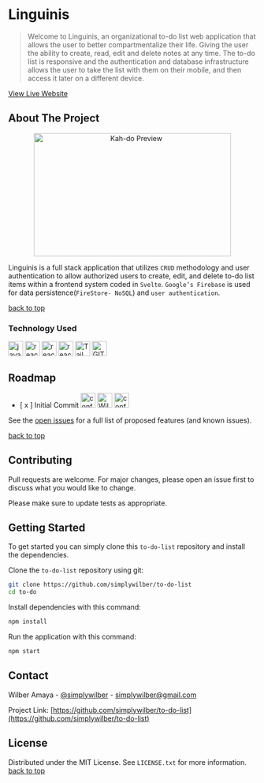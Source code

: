 # Linguinis

<a name="readme-top"></a>

> Welcome to Linguinis, an organizational to-do list web application that allows the user to better compartmentalize their life. Giving the user the ability to create, read, edit and delete notes at any time. The to-do list is responsive and the authentication and database infrastructure allows the user to take the list with them on their mobile, and then access it later on a different device.

<a href="https://linguinis.netlify.app/">View Live Website</a>

## About The Project

<p style="text-align: center;">
<Image src="https://media.giphy.com/media/v1.Y2lkPTc5MGI3NjExNGp3Mnd0ZHExZ29qcmdyaHdvZmFlMG9wNHN1MzM5OHRxYnJxOHRzeCZlcD12MV9pbnRlcm5hbF9naWZfYnlfaWQmY3Q9Zw/2Vv7igaXkMBEfBqh93/giphy-downsized-large.gif" width="400" height="250" alt="Kah-do Preview"/>
</p>

Linguinis is a full stack application that utilizes `CRUD` methodology and user authentication to allow authorized users to create, edit, and delete to-do list items within a frontend system coded in `Svelte`. `Google’s Firebase` is used for data persistence(`FireStore- NoSQL`) and `user authentication`.

<a href="#readme-top">back to top</a>

### Technology Used

<div>
<Image src="https://user-images.githubusercontent.com/25181517/117447155-6a868a00-af3d-11eb-9cfe-245df15c9f3f.png" width="30px" height="30px" alt="javascript logo"/> 
<Image src="https://user-images.githubusercontent.com/25181517/183897015-94a058a6-b86e-4e42-a37f-bf92061753e5.png" width="30px" height="30px" alt="react logo"/>
<Image src="https://github.com/marwin1991/profile-technology-icons/assets/136815194/e56b5093-2f58-40cc-b194-5bdde41077b5" width="30px" height="30px" alt="react logo"/>
<Image src="https://user-images.githubusercontent.com/25181517/189716855-2c69ca7a-5149-4647-936d-780610911353.png" width="30px" height="30px" alt="react logo"/>
<Image src="https://user-images.githubusercontent.com/25181517/202896760-337261ed-ee92-4979-84c4-d4b829c7355d.png" width="30px" height="30px" alt="TailwindCSS logo"/>
<Image src="https://user-images.githubusercontent.com/25181517/192108372-f71d70ac-7ae6-4c0d-8395-51d8870c2ef0.png" width="30px" height="30px" alt="GIT"/>
</div>

## Roadmap
<div>
<ul>
    <li>
        [ x ] Initial Commit         
        <Image src="https://media.giphy.com/media/yWI8ycaXuknOpxomyZ/giphy.gif" width="30px" height="30px" alt="confetti"/>
        <Image src="https://media.giphy.com/media/7Q7fYv7rIVQ7rvXpgB/giphy.gif" width="30px" height="30px" alt="Wilber Celebrating"/>
        <Image src="https://media.giphy.com/media/yWI8ycaXuknOpxomyZ/giphy.gif" width="30px" height="30px" alt="confetti"/>
    </li>
</ul>
</div>

See the [open issues](https://github.com/simplywilber/to-do-list/issues) for a full list of proposed features (and known issues).

<a href="#readme-top">back to top</a>

## Contributing

Pull requests are welcome. For major changes, please open an issue first
to discuss what you would like to change.

Please make sure to update tests as appropriate.

## Getting Started

To get started you can simply clone this `to-do-list` repository and install the dependencies.

Clone the `to-do-list` repository using git:

```bash
git clone https://github.com/simplywilber/to-do-list
cd to-do
```

Install dependencies with this command:

```bash
npm install
```

Run the application with this command:

```bash
npm start
```

## Contact

Wilber Amaya - [@simplywilber](https://instagram.com/simplywilber) - simplywilber@gmail.com

Project Link: [https://github.com/simplywilber/to-do-list](https://github.com/simplywilber/to-do-list)

## License

Distributed under the MIT License. See `LICENSE.txt` for more information. 
<a href="#readme-top">back to top</a>
